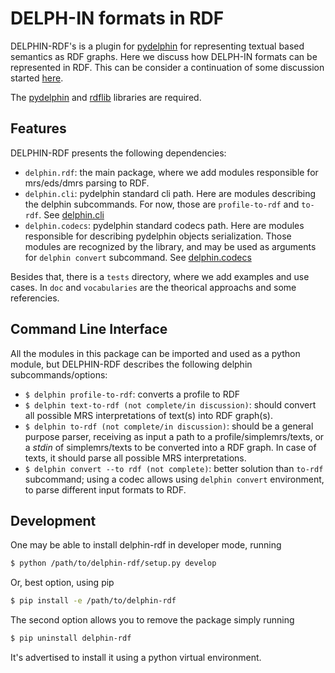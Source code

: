 # DELPH-IN formats in RDF

DELPHIN-RDF's is a plugin for [pydelphin](https://github.com/delph-in/pydelphin/) for  representing textual based semantics as RDF graphs. Here we discuss how DELPH-IN formats can be represented in RDF.  This can be consider a continuation of some discussion started [here](http://moin.delph-in.net/WeSearch/Rdf).

The [pydelphin](https://pypi.org/project/PyDelphin/) and [rdflib](https://pypi.org/project/rdflib/) libraries are required.

## Features

DELPHIN-RDF presents the following dependencies:
- `delphin.rdf`: the main package, where we add modules responsible for mrs/eds/dmrs parsing to RDF.
- `delphin.cli`: pydelphin standard cli path. Here are modules describing the delphin subcommands. For now, those are `profile-to-rdf` and `to-rdf`. See [delphin.cli](https://pydelphin.readthedocs.io/en/latest/api/delphin.cli.html)
- `delphin.codecs`: pydelphin standard codecs path. Here are modules responsible for describing pydelphin objects serialization. Those modules are recognized by the library, and may be used as arguments for `delphin convert` subcommand. See [delphin.codecs](https://pydelphin.readthedocs.io/en/latest/api/delphin.codecs.html)

Besides that, there is a `tests` directory, where we add examples and use cases. In `doc` and `vocabularies` are the theorical approachs and some referencies.

## Command Line Interface

All the modules in this package can be imported and used as a python module, but DELPHIN-RDF describes the following delphin subcommands/options:

- `$ delphin profile-to-rdf`: converts a profile to RDF
- `$ delphin text-to-rdf (not complete/in discussion)`: should convert all possible MRS interpretations of text(s) into RDF graph(s).
- `$ delphin to-rdf (not complete/in discussion)`: should be a general purpose parser, receiving as input a path to a profile/simplemrs/texts, or a *stdin* of simplemrs/texts to be converted into a RDF graph. In case of texts, it should parse all possible MRS interpretations.
- `$ delphin convert --to rdf (not complete)`: better solution than `to-rdf` subcommand; using a codec allows using `delphin convert` environment, to parse different input formats to RDF.

## Development

One may be able to install delphin-rdf in developer mode, running
```bash
$ python /path/to/delphin-rdf/setup.py develop
```
Or, best option, using pip
```bash
$ pip install -e /path/to/delphin-rdf
```
The second option allows you to remove the package simply running
```bash
$ pip uninstall delphin-rdf
```
It's advertised to install it using a python virtual environment.
